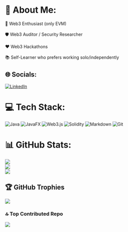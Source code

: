 # 💫 About Me:
🚀 Web3 Enthusiast (only EVM)<br><br>🛡️ Web3 Auditor / Security Researcher<br><br>❤️ Web3 Hackathons<br><br>📚 Self-Learner who prefers working solo/independently


## 🌐 Socials:
[![LinkedIn](https://img.shields.io/badge/LinkedIn-%230077B5.svg?logo=linkedin&logoColor=white)](https://linkedin.com/in/https://www.linkedin.com/in/yappy-yum/) 

# 💻 Tech Stack:
![Java](https://img.shields.io/badge/java-%23ED8B00.svg?style=for-the-badge&logo=openjdk&logoColor=white) ![JavaFX](https://img.shields.io/badge/javafx-%23FF0000.svg?style=for-the-badge&logo=javafx&logoColor=white) ![Web3.js](https://img.shields.io/badge/web3.js-F16822?style=for-the-badge&logo=web3.js&logoColor=white) ![Solidity](https://img.shields.io/badge/Solidity-%23363636.svg?style=for-the-badge&logo=solidity&logoColor=white) ![Markdown](https://img.shields.io/badge/markdown-%23000000.svg?style=for-the-badge&logo=markdown&logoColor=white) ![Git](https://img.shields.io/badge/git-%23F05033.svg?style=for-the-badge&logo=git&logoColor=white)
# 📊 GitHub Stats:
![](https://github-readme-stats.vercel.app/api?username=yappy-yum&theme=dark&hide_border=false&include_all_commits=false&count_private=false)<br/>
![](https://nirzak-streak-stats.vercel.app/?user=yappy-yum&theme=dark&hide_border=false)<br/>
![](https://github-readme-stats.vercel.app/api/top-langs/?username=yappy-yum&theme=dark&hide_border=false&include_all_commits=false&count_private=false&layout=compact)

## 🏆 GitHub Trophies
![](https://github-profile-trophy.vercel.app/?username=yappy-yum&theme=radical&no-frame=false&no-bg=true&margin-w=4)

### 🔝 Top Contributed Repo
![](https://github-contributor-stats.vercel.app/api?username=yappy-yum&limit=5&theme=dark&combine_all_yearly_contributions=true)

<!-- Proudly created with GPRM ( https://gprm.itsvg.in ) -->
